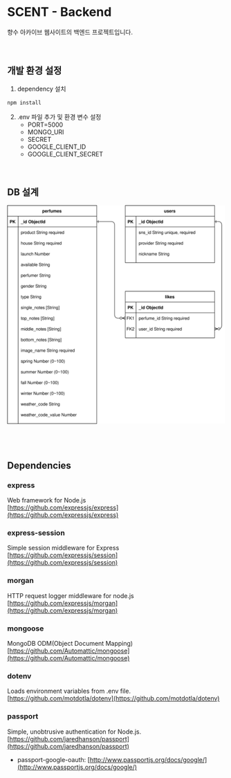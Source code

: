# SCENT - Backend   
향수 아카이브 웹사이트의 백엔드 프로젝트입니다. 
<br><br><br>


## 개발 환경 설정
1. dependency 설치
```sh
npm install
```
2. .env 파일 추가 및 환경 변수 설정
   * PORT=5000
   * MONGO_URI
   * SECRET
   * GOOGLE_CLIENT_ID
   * GOOGLE_CLIENT_SECRET
<br><br><br>
 
[comment]: <> (## 기능)

## DB 설계
![DB](https://raw.githubusercontent.com/boonboonscent/boonboonscent/ebb14c5dd453bd109ea0ed64bf131a7939825c45/Backend/db.svg)  
<br><br><br>

[comment]: <> (## API 명세)


## Dependencies
### express
Web framework for Node.js   
[https://github.com/expressjs/express](https://github.com/expressjs/express)

### express-session
Simple session middleware for Express   
[https://github.com/expressjs/session](https://github.com/expressjs/session)

### morgan
HTTP request logger middleware for node.js   
[https://github.com/expressjs/morgan](https://github.com/expressjs/morgan)

### mongoose
MongoDB ODM(Object Document Mapping)   
[https://github.com/Automattic/mongoose](https://github.com/Automattic/mongoose)

### dotenv
Loads environment variables from .env file.   
[https://github.com/motdotla/dotenv](https://github.com/motdotla/dotenv)

### passport
Simple, unobtrusive authentication for Node.js.   
[https://github.com/jaredhanson/passport](https://github.com/jaredhanson/passport)   
* passport-google-oauth: [http://www.passportjs.org/docs/google/](http://www.passportjs.org/docs/google/)

